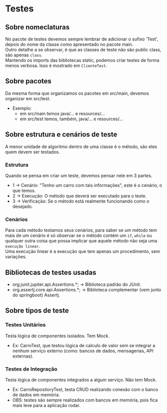 # Testes
## Sobre nomeclaturas
No pacote de testes devemos sempre lembrar de adicionar o sufixo 'Test', depois do nome da classe como apresentado no pacote main.  
Outro detalhe a se observar, é que as classes de teste não são public class, são apenas `class`.  
Mantendo os imports das bibliotecas static, podemos criar testes de forma menos verbosa. Isso é mostrado em `ClienteTest`.

## Sobre pacotes
Da mesma forma que organizamos os pacotes em src/main, devemos organizar em src/test.
* Exemplo: 
  * em src/main temos java/... e resources/...
  * em src/test temos, também, java/... e resources/...

## Sobre estrutura e cenários de teste
A menor unidade de algoritmo dentro de uma classe é o método, são eles quem devem ser testados.
### Estrutura
Quando se pensa em criar um teste, devemos pensar nele em 3 partes.
* 1 -> Cenário: "Tenho um carro com tais informações", este é o cenário, o que temos.
* 2 -> Execução: O método que deverá ser executado para o teste.
* 3 -> Verificação: Se o método está realmente funcionando como o desejado.
### Cenários
Para cada método testamos seus cenários, para saber se um método tem mais de um cenário é só observar se o método contém um `if`, `while` ou qualquer outra coisa que possa implicar que aquele método não seja uma `execução linear`.  
Uma execução linear é a execução que tem apenas um procedimento, sem variações.

## Bibliotecas de testes usadas
* org.junit.jupiter.api.Assertions.*; -> Biblioteca padrão do JUnit.
* org.assertj.core.api.Assertions.*; -> Biblioteca complementar (vem junto do springboot) Assertj.

## Sobre tipos de teste
### Testes Unitários
Testa lógica de componentes isolados. Tem Mock.
* Ex: CarroTest, que testou lógica de calculo de valor sem se integrar a nenhum serviço externo (como: bancos de dados, mensagerias, API externas).

### Testes de Integração
Testa lógica de componentes integrados a algum serviço. Não tem Mock.
* Ex: CarroRepositoryTest, testa CRUD realizando conexão com o banco de dados em memória.
* OBS: testes são sempre realizados com bancos em memória, pois fica mais leve para a aplicação rodar.

